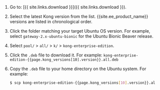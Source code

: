1. Go to: [{{ site.links.download }}]({{ site.links.download }}).
2. Select the latest Kong version from the list. {{site.ee_product_name}} versions are listed in chronological order.
3. Click the folder matching your target Ubuntu OS version. For example, select `gateway-2.x-ubuntu-bionic` for the Ubuntu Bionic Beaver release.
4. Select `pool/` > `all/` > `k/` > `kong-enterprise-edition`.
5. Click the `.deb` file to download it.
    For example: `kong-enterprise-edition-{{page.kong_versions[10].version}}.all.deb` 
6. Copy the `.deb` file to your home directory on the Ubuntu system. For example:

    ```bash
    $ scp kong-enterprise-edition-{{page.kong_versions[10].version}}.all.deb <ubuntu_user>@<server>:~
    ```